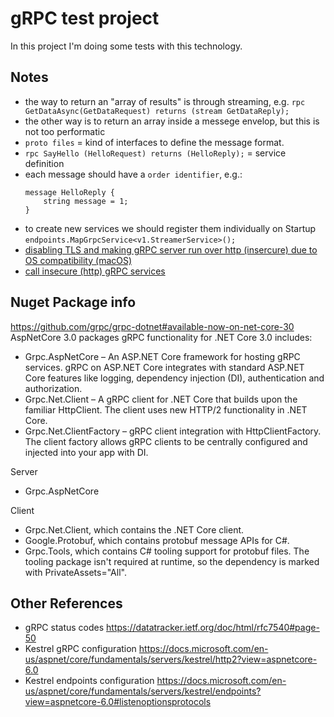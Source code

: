 
# gRPC test project
In this project I'm doing some tests with this technology.

## Notes
- the way to return an "array of results" is through streaming, e.g. `rpc GetDataAsync(GetDataRequest) returns (stream GetDataReply);`
- the other way is to return an array inside a messege envelop, but this is not too performatic
- `proto files` = kind of interfaces to define the message format.
- `rpc SayHello (HelloRequest) returns (HelloReply);` = service definition
- each message should have a `order identifier`, e.g.:
    ```
    message HelloReply {
        string message = 1;
    }
    ```
- to create new services we should register them individually on Startup `endpoints.MapGrpcService<v1.StreamerService>();`
- [disabling TLS and making gRPC server run over http (insercure) due to OS compatibility (macOS)](https://docs.microsoft.com/pt-br/aspnet/core/grpc/troubleshoot?view=aspnetcore-3.1&source=docs#unable-to-start-aspnet-core-grpc-app-on-macos)
- [call insecure (http) gRPC services](https://docs.microsoft.com/pt-br/aspnet/core/grpc/troubleshoot?view=aspnetcore-3.1&source=docs#call-insecure-grpc-services-with-net-core-client)

## Nuget Package info
https://github.com/grpc/grpc-dotnet#available-now-on-net-core-30
AspNetCore 3.0 packages
gRPC functionality for .NET Core 3.0 includes:

- Grpc.AspNetCore – An ASP.NET Core framework for hosting gRPC services. gRPC on ASP.NET Core integrates with standard ASP.NET Core features like logging, dependency injection (DI), authentication and authorization.
- Grpc.Net.Client – A gRPC client for .NET Core that builds upon the familiar HttpClient. The client uses new HTTP/2 functionality in .NET Core.
- Grpc.Net.ClientFactory – gRPC client integration with HttpClientFactory. The client factory allows gRPC clients to be centrally configured and injected into your app with DI.

Server
- Grpc.AspNetCore

Client
- Grpc.Net.Client, which contains the .NET Core client.
- Google.Protobuf, which contains protobuf message APIs for C#.
- Grpc.Tools, which contains C# tooling support for protobuf files. The tooling package isn't required at runtime, so the dependency is marked with PrivateAssets="All".


## Other References
- gRPC status codes https://datatracker.ietf.org/doc/html/rfc7540#page-50
- Kestrel gRPC configuration https://docs.microsoft.com/en-us/aspnet/core/fundamentals/servers/kestrel/http2?view=aspnetcore-6.0
- Kestrel endpoints configuration https://docs.microsoft.com/en-us/aspnet/core/fundamentals/servers/kestrel/endpoints?view=aspnetcore-6.0#listenoptionsprotocols